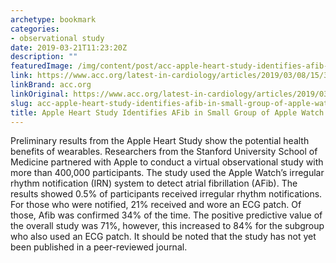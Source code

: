 ```yaml
---
archetype: bookmark
categories:
- observational study
date: 2019-03-21T11:23:20Z
description: ""
featuredImage: /img/content/post/acc-apple-heart-study-identifies-afib-in-small-group-of-apple-watch-wearers.png
link: https://www.acc.org/latest-in-cardiology/articles/2019/03/08/15/32/sat-9am-apple-heart-study-acc-2019
linkBrand: acc.org
linkOriginal: https://www.acc.org/latest-in-cardiology/articles/2019/03/08/15/32/sat-9am-apple-heart-study-acc-2019
slug: acc-apple-heart-study-identifies-afib-in-small-group-of-apple-watch-wearers
title: Apple Heart Study Identifies AFib in Small Group of Apple Watch Wearers
---
```

Preliminary results from the Apple Heart Study show the potential health benefits of wearables. Researchers from the Stanford University School of Medicine partnered with Apple to conduct a virtual observational study with more than 400,000 participants. The study used the Apple Watch’s irregular rhythm notification (IRN) system to detect atrial fibrillation (AFib). The results showed 0.5% of participants received irregular rhythm notifications. For those who were notified, 21% received and wore an ECG patch. Of those, Afib was confirmed 34% of the time. The positive predictive value of the overall study was 71%, however, this increased to 84% for the subgroup who also used an ECG patch. It should be noted that the study has not yet been published in a peer-reviewed journal. 